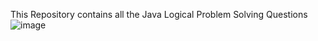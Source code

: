 This Repository contains all the Java Logical Problem Solving Questions
![image](https://github.com/user-attachments/assets/503dbe54-7ee7-40ae-b08e-9504a8e175db)

